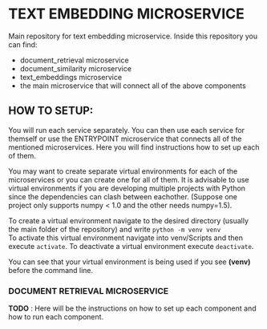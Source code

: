 # TEXT EMBEDDING MICROSERVICE

Main repository for text embedding microservice. Inside this repository you can find:
* document_retrieval microservice
* document_similarity microservice
* text_embeddings microservice 
* the main microservice that will connect all of the above components

## HOW TO SETUP:

You will run each service separately. You can then use each service for themself or use the ENTRYPOINT microservice that connects all of the mentioned microservices. Here you will find instructions how to set up each of them.

You may want to create separate virtual environments for each of the microservices or you can create one for all of them. It is advisable to use virtual environments if you are developing multiple projects with Python since the dependencies can clash between eachother. (Suppose one project only supports numpy < 1.0 and the other needs numpy=1.5).

To create a virtual environment navigate to the desired directory (usually the main folder of the repository) and write 
`python -m venv venv`  
To activate this virtual environment navigate into venv/Scripts and then execute `activate`.
To deactivate a virtual environment execute `deactivate`.

You can see that your virtual environment is being used if you see __(venv)__ before the command line.

### DOCUMENT RETRIEVAL MICROSERVICE

__TODO__ : Here will be the instructions on how to set up each component and how to run each component.

